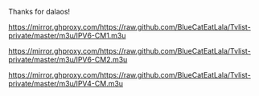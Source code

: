 Thanks for dalaos!

https://mirror.ghproxy.com/https://raw.github.com/BlueCatEatLala/Tvlist-private/master/m3u/IPV6-CM1.m3u

https://mirror.ghproxy.com/https://raw.github.com/BlueCatEatLala/Tvlist-private/master/m3u/IPV6-CM2.m3u

https://mirror.ghproxy.com/https://raw.github.com/BlueCatEatLala/Tvlist-private/master/m3u/IPV4-CM.m3u
